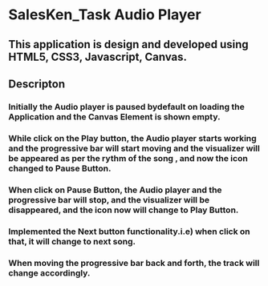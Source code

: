 # SalesKen_Task Audio Player

## This application is design and developed using HTML5, CSS3, Javascript, Canvas.

## Descripton 


### Initially the Audio player is paused bydefault on loading the Application and the Canvas Element is shown empty.

### While click on the Play button, the Audio player starts working and the progressive bar will start moving and the visualizer will be appeared as per the rythm of the song , and now the icon changed to Pause Button.

### When click on Pause Button, the Audio player and the progressive bar will stop, and the visualizer will be disappeared, and the icon now will change to Play Button.

### Implemented the Next button functionality.i.e) when click on that, it will change to next song.

### When moving the progressive bar back and forth, the track will change accordingly.